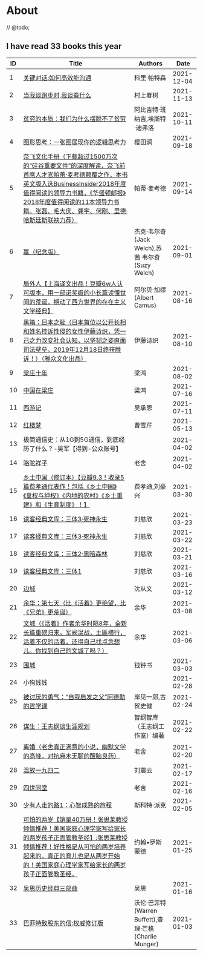 # About

// @todo;

<!--START_SECTION:my_kindle-->
## I have read 33 books this year

| ID | Title | Authors | Date | 
 | ---- | ---- | ---- | ---- |
| 1 | [关键对话:如何高效能沟通](https://www.amazon.cn/dp/B009WMCCK8) | 科里·帕特森 | 2021-12-04 |
| 2 | [当我谈跑步时,我谈些什么](https://www.amazon.cn/dp/B07QW776Y2) | 村上春树 | 2021-11-13 |
| 3 | [贫穷的本质：我们为什么摆脱不了贫穷](https://www.amazon.cn/dp/B07NZZ6Q8Y) | 阿比吉特·班纳吉,埃斯特·迪弗洛 | 2021-10-11 |
| 4 | [图形思考：一张图展现你的逻辑思考力](https://www.amazon.cn/dp/B083J5HPHH) | 樱田润 | 2021-09-18 |
| 5 | [奈飞文化手册（下载超过1500万次的“硅谷重要文件”的深度解读，奈飞前首席人才官帕蒂·麦考德颠覆之作，本书英文版入选BusinessInsider2018年度值得阅读的领导力书籍，《华盛顿邮报》2018年度值得阅读的11本领导力书籍。张磊、毛大庆、龚宇、何刚、里德·哈斯廷斯联袂力荐）](https://www.amazon.cn/dp/B07JP8TSDX) | 帕蒂·麦考德 | 2021-09-14 |
| 6 | [赢（纪念版）](https://www.amazon.cn/dp/B00EDY9QHM) | 杰克·韦尔奇(Jack Welch),苏茜·韦尔奇(Suzy Welch) | 2021-09-01 |
| 7 | [局外人【上海译文出品！豆瓣6w人认可版本，用一部诺奖级的小长篇读懂世间的荒诞，撼动了西方世界的存在主义文学经典】](https://www.amazon.cn/dp/B00F84FVKC) | 阿尔贝·加缪(Albert Camus) | 2021-08-16 |
| 8 | [黑箱：日本之耻（日本首位以公开长相和姓名控诉性侵的女性伊藤诗织，凭一己之力改变社会认知，以坚韧之姿直面司法壁垒，2019年12月18日终获胜诉！）（雅众文化出品）](https://www.amazon.cn/dp/B07QCXBHNS) | 伊藤诗织 | 2021-08-10 |
| 9 | [梁庄十年](https://www.amazon.cn/dp/B08T1PFK1S) | 梁鸿 | 2021-08-02 |
| 10 | [中国在梁庄](https://www.amazon.cn/dp/B01MQCVHFT) | 梁鸿 | 2021-07-16 |
| 11 | [西游记](https://www.amazon.cn/dp/B00C4PGGUW) | 吴承恩 | 2021-07-11 |
| 12 | [红楼梦](https://www.amazon.cn/dp/B00C4PGF80) | 曹雪芹 | 2021-05-13 |
| 13 | 极简通信史：从1G到5G通信，到底经历了什么？-吴军【得到-公众账号】 |  | 2021-04-02 |
| 14 | [骆驼祥子](https://www.amazon.cn/dp/B00URBR73U) | 老舍 | 2021-04-02 |
| 15 | [乡土中国（修订本）【豆瓣9.3！收录5篇费孝通代表作！包括《乡土中国》《皇权与绅权》《内地的农村》《乡土重建》和《生育制度》！】](https://www.amazon.cn/dp/B00P25BGF6) | 费孝通,刘豪兴 | 2021-03-30 |
| 16 | [读客经典文库：三体3·死神永生](https://www.amazon.cn/dp/B00RL93RXK) | 刘慈欣 | 2021-03-23 |
| 17 | [读客经典文库：三体3·死神永生](https://www.amazon.cn/dp/B00RL93RXK) | 刘慈欣 | 2021-03-22 |
| 18 | [读客经典文库：三体2·黑暗森林](https://www.amazon.cn/dp/B00RL93RZS) | 刘慈欣 | 2021-03-21 |
| 19 | [读客经典文库：三体1](https://www.amazon.cn/dp/B00RL93RS0) | 刘慈欣 | 2021-03-16 |
| 20 | [边城](https://www.amazon.cn/dp/B07Y31N3DG) | 沈从文 | 2021-03-12 |
| 21 | [余华：第七天（比《活着》更绝望，比《兄弟》更荒诞）](https://www.amazon.cn/dp/B07G71HCDC) | 余华 | 2021-03-08 |
| 22 | [文城（《活着》作者余华时隔8年，全新长篇重磅归来。军阀混战，土匪横行，活着不仅的活着，还得自己找点念想儿。你找到自己的文城了吗？）](https://www.amazon.cn/dp/B08X4DTTS8) | 余华 | 2021-03-06 |
| 23 | [围城](https://www.amazon.cn/dp/B07FLZNKG6) | 钱钟书 | 2021-03-03 |
| 24 | 小狗钱钱 |  | 2021-02-28 |
| 25 | [被讨厌的勇气：“自我启发之父”阿德勒的哲学课](https://www.amazon.cn/dp/B07N67L1RT) | 岸见一郎,古贺史健 | 2021-02-24 |
| 26 | [谋生：王志纲谈生涯规划](https://www.amazon.cn/dp/B08S3YLYK4) | 智纲智库（王志纲工作室）编著 | 2021-02-22 |
| 27 | [离婚（老舍真正满意的小说，幽默文学的高峰，对抗麻木无聊的醒脑良药）](https://www.amazon.cn/dp/B07XJM47FH) | 老舍 | 2021-02-20 |
| 28 | [温故一九四二](https://www.amazon.cn/dp/B01EL1NCV2) | 刘震云 | 2021-02-17 |
| 29 | [四世同堂](https://www.amazon.cn/dp/B01MY361EW) | 老舍 | 2021-02-16 |
| 30 | [少有人走的路1：心智成熟的旅程](https://www.amazon.cn/dp/B00V2TVLCE) | 斯科特·派克 | 2021-02-05 |
| 31 | [可怕的两岁【销量40万册！张思莱教授倾情推荐！美国家庭心理学家写给家长的两岁孩子正面管教圣经】:张思莱教授倾情推荐！好性格是从可怕的两岁培养起来的，真正的育儿也是从两岁开始的！美国家庭心理学家写给家长的两岁孩子正面管教圣经。](https://www.amazon.cn/dp/B07KPZ4QKQ) | 约翰•罗斯蒙德 | 2021-01-25 |
| 32 | [吴思历史经典三部曲](https://www.amazon.cn/dp/B01I4KCJK6) | 吴思 | 2021-01-16 |
| 33 | [巴菲特致股东的信:权威修订版](https://www.amazon.cn/dp/B076LSH6C9) | 沃伦·巴菲特(Warren Buffett),查理·芒格(Charlie Munger) | 2021-01-03 |

<!--END_SECTION:my_kindle-->
